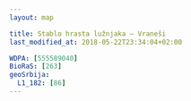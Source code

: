 ```yaml
---
layout: map

title: Stablo hrasta lužnjaka – Vraneši
last_modified_at: 2018-05-22T23:34:04+02:00

WDPA: [555589040]
BioRaS: [263]
geoSrbija:
  L1_182: [86]
---
```

